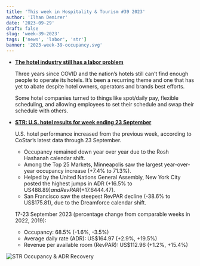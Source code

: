 ```yaml
---
title: 'This week in Hospitality & Tourism #39 2023'
author: 'Ilhan Demirer'
date: '2023-09-29'
draft: false
slug: 'week-39-2023'
tags: ['news', 'labor', 'str']
banner: '2023-week-39-occupancy.svg'
---
```


- **[The hotel industry still has a labor problem](https://hotelsmag.com/news/the-hotel-industry-still-has-a-labor-problem/)**

  Three years since COVID and the nation’s hotels still can’t find enough people to operate its hotels. It’s been a recurring theme and one that has yet to abate despite hotel owners, operators and brands best efforts.

  Some hotel companies turned to things like spot/daily pay, flexible scheduling, and allowing employees to set their schedule and swap their schedule with others.

- **[STR: U.S. hotel results for week ending 23 September](https://str.com/press-release/us-hotel-results-week-ending-23-september)**

  U.S. hotel performance increased from the previous week, according to CoStar’s latest data through 23 September.

  - Occupancy remained down year over year due to the Rosh Hashanah calendar shift.
  - Among the Top 25 Markets, Minneapolis saw the largest year-over-year occupancy increase (+7.4% to 71.3%).
  - Helped by the United Nations General Assembly, New York City posted the highest jumps in ADR (+16.5% to US$488.89) and RevPAR (+17.6% to US$444.47).
  - San Francisco saw the steepest RevPAR decline (-38.6% to US$175.81), due to the Dreamforce calendar shift.

  17-23 September 2023 (percentage change from comparable weeks in 2022, 2019):

  - Occupancy: 68.5% (-1.6%, -3.5%)
  - Average daily rate (ADR): US$164.97 (+2.9%, +19.5%)
  - Revenue per available room (RevPAR): US$112.96 (+1.2%, +15.4%)

![STR Occupancy & ADR Recovery](/images/blogimages/2023-week-39-occupancy.svg)
